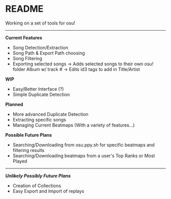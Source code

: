 # README #

Working on a set of tools for osu!  
  
---  
  
**Current Features**
- Song Detection/Extraction
- Song Path & Export Path choosing
- Song Filtering
- Exporting selected songs
-> Adds selected songs to their own osu! folder Album w/ track #
-> Edits id3 tags to add in Title/Artist
  
**WIP**  
- Easy/Better Interface (?)    
- Simple Duplicate Detection  
  
**Planned**  
- More advanced Duplicate Detection  
- Extracting specific songs  
- Managing Current Beatmaps (With a variety of features...)  
  
**Possible Future Plans**  
- Searching/Downloading from osu.ppy.sh for specific beatmaps and filtering results  
- Searching/Downloading beatmaps from a user's Top Ranks or Most Played  
  
---
  
***Unlikely Possibly Future Plans***  
- Creation of Collections  
- Easy Export and Import of replays